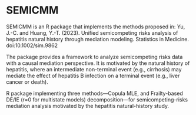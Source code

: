 # SEMICMM
SEMICMM is an R package that implements the methods proposed in:
Yu, J.-C. and Huang, Y.-T. (2023). Unified semicompeting risks analysis of hepatitis natural history through mediation modeling. Statistics in Medicine. doi:10.1002/sim.9862

The package provides a framework to analyze semicompeting risks data with a causal mediation perspective. It is motivated by the natural history of hepatitis, where an intermediate non-terminal event (e.g., cirrhosis) may mediate the effect of hepatitis B infection on a terminal event (e.g., liver cancer or death).

R package implementing three methods—Copula MLE, and Frailty-based DE/IE (r=0 for multistate models) decomposition—for semicompeting-risks mediation analysis motivated by the hepatitis natural-history study.
